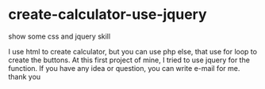 # create-calculator-use-jquery
show some css and jquery skill

I use html to create calculator, but you can use php else, that use for loop to create the buttons.
At this first project of mine, I tried to use jquery for the function.
If you have any idea or question, you can write e-mail for me.
thank you
